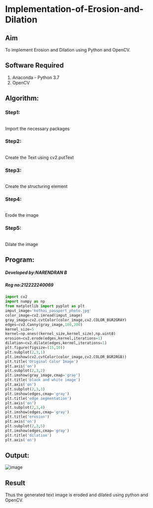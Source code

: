 # Implementation-of-Erosion-and-Dilation
## Aim
To implement Erosion and Dilation using Python and OpenCV.
## Software Required
1. Anaconda - Python 3.7
2. OpenCV
## Algorithm:
### Step1:
<br>  Import the necessary packages


### Step2:
<br> Create the Text using cv2.putText

### Step3:
<br> Create the structuring element


### Step4:
<br> Erode the image

### Step5:
<br>  Dilate the image

 
## Program:
##### Developed by:NARENDRAN B
##### Reg no:212222240069
``` Python
import cv2
import numpy as np
from matplotlib import pyplot as plt
imput_image='kothai_passport_photo.jpg'
color_image=cv2.imread(imput_image)
gray_image=cv2.cvtColor(color_image,cv2.COLOR_BGR2GRAY)
edges=cv2.Canny(gray_image,100,200)
kernel_size=5
kernel=np.ones((kernel_size,kernel_size),np.uint8)
erosion=cv2.erode(edges,kernel,iterations=1)
dilation=cv2.dilate(edges,kernel,iterations=1)
plt.figure(figsize=(15,10))
plt.subplot(2,3,1)
plt.imshow(cv2.cvtColor(color_image,cv2.COLOR_BGR2RGB))
plt.title('Original Color Image')
plt.axis('on')
plt.subplot(2,3,2)
plt.imshow(gray_image,cmap='gray')
plt.title('black and white image')
plt.axis('on')
plt.subplot(2,3,3)
plt.imshow(edges,cmap='gray')
plt.title('edge segmentation')
plt.axis('on')
plt.subplot(2,3,4)
plt.imshow(edges,cmap='gray')
plt.title('erosion')
plt.axis('on')
plt.subplot(2,3,5)
plt.imshow(edges,cmap='gray')
plt.title('dilation')
plt.axis('on')

```
## Output:
![image](https://github.com/naren2704/erosion-dilation/assets/118706984/70b8b55c-f187-4e36-a605-dbffdd074a2f)



## Result
Thus the generated text image is eroded and dilated using python and OpenCV.
